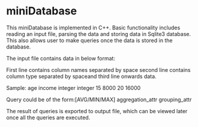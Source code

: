 # miniDatabase

This miniDatabase is implemented in C++. Basic functionality includes reading an input file, parsing the data and storing data in Sqlite3 database. This also allows user to make queries once the data is stored in the database.

The input file contains data in below format:

First line contains column names separated by space
second line contains column type separated by spaceand
third line onwards data.

Sample:
age income
integer integer
15 8000
20 16000


Query could be of the form:[AVG/MIN/MAX] aggregation_attr grouping_attr

The result of queries is exported to output file, which can be viewed later once all the queries are executed.

